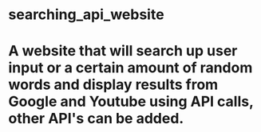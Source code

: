 # searching_api_website
# A website that will search up user input or a certain amount of random words and display results from Google and Youtube using API calls, other API's can be added. 
